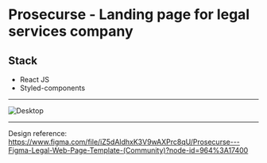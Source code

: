 # Prosecurse - Landing page for legal services company

## **Stack**

-   React JS
-   Styled-components

---

![Desktop](https://i.imgur.com/GAM4nY1.png)

---

Design reference: https://www.figma.com/file/iZ5dAldhxK3V9wAXPrc8qU/Prosecurse---Figma-Legal-Web-Page-Template-(Community)?node-id=964%3A17400
